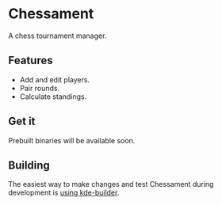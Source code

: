 <!--
    SPDX-FileCopyrightText: 2025 Manuel Alcaraz Zambrano <manuelalcarazzam@gmail.com>
    SPDX-License-Identifier: CC0-1.0
-->

# Chessament

A chess tournament manager.

## Features

- Add and edit players.
- Pair rounds.
- Calculate standings.

## Get it

Prebuilt binaries will be available soon.

## Building

The easiest way to make changes and test Chessament during development is [using kde-builder](https://develop.kde.org/docs/getting-started/building/kde-builder-compile/).
